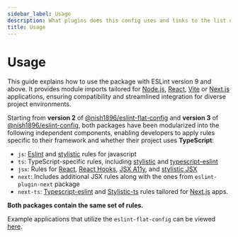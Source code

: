 ```yaml
---
sidebar_label: Usage
description: What plugins does this config uses and links to the list of all rules for these plugins.
title: Usage
---
```


# Usage

This guide explains how to use the package with ESLint version 9 and above. It provides module imports tailored for [Node.js](https://nodejs.org/en), [React](https://react.dev/), [Vite](https://vite.dev/) or [Next.js](https://nextjs.org/) applications, ensuring compatibility and streamlined integration for diverse project environments.

Starting from **version 2** of [@nish1896/eslint-flat-config](https://www.npmjs.com/package/@nish1896/eslint-flat-config) and **version 3** of [@nish1896/eslint-config](https://www.npmjs.com/package/@nish1896/eslint-config), both packages have been modularized into the following independent components, enabling developers to apply rules specific to their framework and whether their project uses **TypeScript**:

- `js`: [Eslint](https://eslint.org/docs/latest/rules/) and [stylistic](https://eslint.style/packages/js) rules for javascript
- `ts`: TypeScript-specific rules, including [stylistic](https://eslint.style/packages/ts) and [typescript-eslint](https://typescript-eslint.io/rules/)
- `jsx`: Rules for [React](https://github.com/jsx-eslint/eslint-plugin-react/tree/master/docs/rules), [React Hooks](https://www.npmjs.com/package/eslint-plugin-react-hooks), [JSX A11y](https://github.com/jsx-eslint/eslint-plugin-jsx-a11y/tree/main?tab=readme-ov-file#supported-rules), and [stylistic JSX](https://eslint.style/packages/jsx)
- `next`:  Includes additional JSX rules along with the ones from `eslint-plugin-next` package 
- `next-ts`: [Typescript-eslint](https://typescript-eslint.io/rules/) and [Stylistic-ts](https://eslint.style/packages/ts) rules tailored for [Next.js](https://nextjs.org/) apps.

**Both packages contain the same set of rules.** 

Example applications that utilize the `eslint-flat-config` can be viewed [here](https://github.com/nishkohli96/eslint-config/tree/main/examples/eslint-v9).
